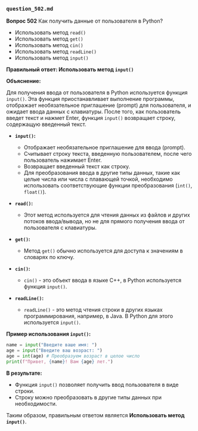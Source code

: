### `question_502.md`

**Вопрос 502** Как получить данные от пользователя в Python?

- Использовать метод `read()`
- Использовать метод `get()`
- Использовать метод `cin()`
- Использовать метод `readLine()`
- Использовать метод `input()`

**Правильный ответ: Использовать метод `input()`**

**Объяснение:**

Для получения ввода от пользователя в Python используется функция `input()`. Эта функция приостанавливает выполнение программы, отображает необязательное приглашение (prompt) для пользователя, и ожидает ввода данных с клавиатуры. После того, как пользователь введет текст и нажмет Enter, функция `input()` возвращает строку, содержащую введенный текст.

*   **`input()`:**
    *   Отображает необязательное приглашение для ввода (prompt).
    *   Считывает строку текста, введенную пользователем, после чего пользователь нажимает Enter.
    *   Возвращает введенный текст как строку.
    *   Для преобразования ввода в другие типы данных, такие как целые числа или числа с плавающей точкой, необходимо использовать соответствующие функции преобразования (`int()`, `float()`).

*   **`read()`:**
    *   Этот метод используется для чтения данных из файлов и других потоков ввода/вывода, но не для прямого получения ввода от пользователя с клавиатуры.

*   **`get()`:**
    *   Метод `get()` обычно используется для доступа к значениям в словарях по ключу.

*   **`cin()`:**
    *   `cin()` - это объект ввода в языке C++, в Python используется функция `input()`.

*  **`readLine()`:**
     *   `readLine()` - это метод чтения строки в других языках программирования, например, в Java. В Python для этого используется `input()`.

**Пример использования `input()`:**

```python
name = input("Введите ваше имя: ")
age = input("Введите ваш возраст: ")
age = int(age) # Преобразуем возраст в целое число
print(f"Привет, {name}! Вам {age} лет.")
```

**В результате:**
*   Функция `input()` позволяет получить ввод пользователя в виде строки.
*   Строку можно преобразовать в другие типы данных при необходимости.

Таким образом, правильным ответом является **Использовать метод `input()`**.
